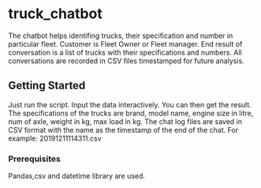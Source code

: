 # truck_chatbot
The chatbot helps identifing trucks, their specification and number in particular fleet. Customer is Fleet Owner or Fleet manager. End result of conversation is a list of trucks with their specifications and numbers. All conversations are recorded in CSV files timestamped for future analysis.

## Getting Started
Just run the script. Input the data interactively. You can then get the result.
The specifications of the trucks are brand, model name, engine size in litre, num of axle, weight in kg, max load in kg.
The chat log files are saved in CSV format with the name as the timestamp of the end of the chat.
For example: 20191211114311.csv

### Prerequisites
Pandas,csv and datetime library are used.
